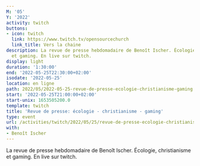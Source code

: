 ```yaml
---
M: '05'
Y: '2022'
activity: twitch
buttons:
- icon: twitch
  link: https://www.twitch.tv/opensourcechurch
  link_title: Vers la chaine
description: La revue de presse hebdomadaire de Benoît Ischer. Écologie, christianisme
  et gaming. En live sur twitch.
display: light
duration: '1:30:00'
end: '2022-05-25T22:30:00+02:00'
isodate: '2022-05-25'
location: en ligne
path: 2022/05/2022-05-25-revue-de-presse-ecologie-christianisme-gaming.md
start: '2022-05-25T21:00:00+02:00'
start-unix: 1653505200.0
template: twitch
title: 'Revue de presse: écologie - christianisme - gaming'
type: event
url: /activities/twitch/2022/05/25/revue-de-presse-ecologie-christianisme-gaming
with:
- Benoît Ischer
---
```

La revue de presse hebdomadaire de Benoît Ischer. Écologie, christianisme et gaming. En live sur twitch.